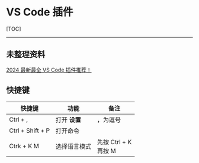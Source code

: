 # VS Code 插件

[TOC]

---

## 未整理资料

[2024 最新最全 VS Code 插件推荐！](https://mp.weixin.qq.com/s/vUVDtzuV0IimahHLXHtrIg)



## 快捷键

| 快捷键           | 功能          | 备注                      |
| ---------------- | ------------- | ------------------------- |
| Ctrl + ,         | 打开 **设置** | ，为逗号                  |
| Ctrl + Shift + P | 打开命令      |                           |
| Ctrk + K    M    | 选择语言模式  | 先按 Ctrl + K<br />再按 M |

